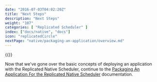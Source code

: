 ```yaml
---
date: "2016-07-03T04:02:20Z"
title: "Next Steps"
description: "Next Steps"
weight: "107"
categories: [ "Replicated Scheduler" ]
index: ["docs/native", "docs"]
icon: "replicatedCircle"
nextPage: "native/packaging-an-application/overview.md"
---
```


{{<legacynotice name="native">}}

Now that we've gone over the basic concepts of deploying an application with the Replicated Native Scheduler, continue to the [Packaging An Application For the Replicated Native Scheduler](/docs/native/packaging-an-application) documentation.
